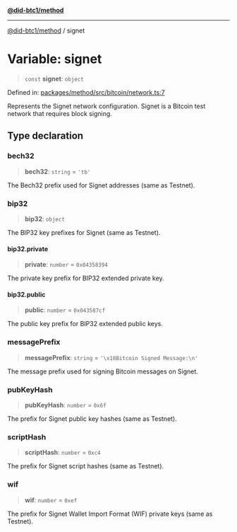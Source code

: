 [**@did-btc1/method**](../README.md)

***

[@did-btc1/method](../globals.md) / signet

# Variable: signet

> `const` **signet**: `object`

Defined in: [packages/method/src/bitcoin/network.ts:7](https://github.com/dcdpr/did-btc1-js/blob/751aedd75738c26882a2149e644ae32b9e424707/packages/method/src/bitcoin/network.ts#L7)

Represents the Signet network configuration.
Signet is a Bitcoin test network that requires block signing.

## Type declaration

### bech32

> **bech32**: `string` = `'tb'`

The Bech32 prefix used for Signet addresses (same as Testnet).

### bip32

> **bip32**: `object`

The BIP32 key prefixes for Signet (same as Testnet).

#### bip32.private

> **private**: `number` = `0x04358394`

The private key prefix for BIP32 extended private key.

#### bip32.public

> **public**: `number` = `0x043587cf`

The public key prefix for BIP32 extended public keys.

### messagePrefix

> **messagePrefix**: `string` = `'\x18Bitcoin Signed Message:\n'`

The message prefix used for signing Bitcoin messages on Signet.

### pubKeyHash

> **pubKeyHash**: `number` = `0x6f`

The prefix for Signet public key hashes (same as Testnet).

### scriptHash

> **scriptHash**: `number` = `0xc4`

The prefix for Signet script hashes (same as Testnet).

### wif

> **wif**: `number` = `0xef`

The prefix for Signet Wallet Import Format (WIF) private keys (same as Testnet).

